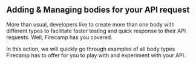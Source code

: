 ## Adding & Managing bodies for your API request

More than usual, developers like to create more than one body with different types to facilitate faster testing and quick response to their API requests. Well, Firecamp has you covered.

In this action, we will quickly go through examples of all body types Firecamp has to offer for you to play with and experiment with your API.
